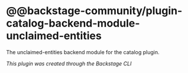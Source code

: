 # @@backstage-community/plugin-catalog-backend-module-unclaimed-entities

The unclaimed-entities backend module for the catalog plugin.

_This plugin was created through the Backstage CLI_

